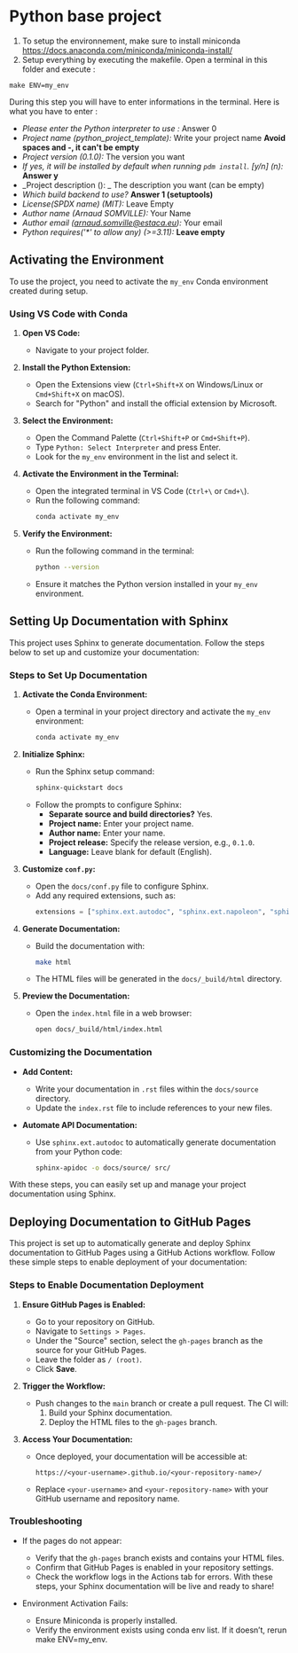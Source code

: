 # Python base project

1. To setup the environnement, make sure to install miniconda https://docs.anaconda.com/miniconda/miniconda-install/
2. Setup everything by executing the makefile. Open a terminal in this folder and execute :
```
make ENV=my_env
```
During this step you will have to enter informations in the terminal. Here is what you have to enter :

* _Please enter the Python interpreter to use :_ Answer 0
* _Project name (python_project_template):_ Write your project name **Avoid spaces and -, it can't be empty**
* _Project version (0.1.0):_ The version you want
* _If yes, it will be installed by default when running `pdm install`. [y/n] (n):_ **Answer y** 
* _Project description (): _ The description you want (can be empty)
* _Which build backend to use?_ **Answer 1 (setuptools)**
* _License(SPDX name) (MIT):_ Leave Empty
* _Author name (Arnaud SOMVILLE):_ Your Name
* _Author email (arnaud.somville@estaca.eu):_ Your email
* _Python requires('*' to allow any) (>=3.11):_ **Leave empty**

## Activating the Environment

To use the project, you need to activate the `my_env` Conda environment created during setup.

### Using VS Code with Conda

1. **Open VS Code:**
   - Navigate to your project folder.

2. **Install the Python Extension:**
   - Open the Extensions view (`Ctrl+Shift+X` on Windows/Linux or `Cmd+Shift+X` on macOS).
   - Search for "Python" and install the official extension by Microsoft.

3. **Select the Environment:**
   - Open the Command Palette (`Ctrl+Shift+P` or `Cmd+Shift+P`).
   - Type `Python: Select Interpreter` and press Enter.
   - Look for the `my_env` environment in the list and select it.

4. **Activate the Environment in the Terminal:**
   - Open the integrated terminal in VS Code (`Ctrl+\` or `Cmd+\`).
   - Run the following command:
     ```bash
     conda activate my_env
     ```

5. **Verify the Environment:**
   - Run the following command in the terminal:
     ```bash
     python --version
     ```
   - Ensure it matches the Python version installed in your `my_env` environment.

## Setting Up Documentation with Sphinx

This project uses Sphinx to generate documentation. Follow the steps below to set up and customize your documentation:

### Steps to Set Up Documentation

1. **Activate the Conda Environment:**
   - Open a terminal in your project directory and activate the `my_env` environment:
     ```bash
     conda activate my_env
     ```

2. **Initialize Sphinx:**
   - Run the Sphinx setup command:
     ```bash
     sphinx-quickstart docs
     ```
   - Follow the prompts to configure Sphinx:
     - **Separate source and build directories?** Yes.
     - **Project name:** Enter your project name.
     - **Author name:** Enter your name.
     - **Project release:** Specify the release version, e.g., `0.1.0`.
     - **Language:** Leave blank for default (English).

3. **Customize `conf.py`:**
   - Open the `docs/conf.py` file to configure Sphinx.
   - Add any required extensions, such as:
     ```python
     extensions = ["sphinx.ext.autodoc", "sphinx.ext.napoleon", "sphinx.ext.viewcode"]
     ```

4. **Generate Documentation:**
   - Build the documentation with:
     ```bash
     make html
     ```
   - The HTML files will be generated in the `docs/_build/html` directory.

5. **Preview the Documentation:**
   - Open the `index.html` file in a web browser:
     ```bash
     open docs/_build/html/index.html
     ```

### Customizing the Documentation

- **Add Content:**
  - Write your documentation in `.rst` files within the `docs/source` directory.
  - Update the `index.rst` file to include references to your new files.

- **Automate API Documentation:**
  - Use `sphinx.ext.autodoc` to automatically generate documentation from your Python code:
    ```bash
    sphinx-apidoc -o docs/source/ src/
    ```

With these steps, you can easily set up and manage your project documentation using Sphinx.

## Deploying Documentation to GitHub Pages

This project is set up to automatically generate and deploy Sphinx documentation to GitHub Pages using a GitHub Actions workflow. Follow these simple steps to enable deployment of your documentation:

### Steps to Enable Documentation Deployment

1. **Ensure GitHub Pages is Enabled:**
   - Go to your repository on GitHub.
   - Navigate to `Settings > Pages`.
   - Under the "Source" section, select the `gh-pages` branch as the source for your GitHub Pages. 
   - Leave the folder as `/ (root)`.
   - Click **Save**.

2. **Trigger the Workflow:**
   - Push changes to the `main` branch or create a pull request. The CI will:
     1. Build your Sphinx documentation.
     2. Deploy the HTML files to the `gh-pages` branch.

3. **Access Your Documentation:**
   - Once deployed, your documentation will be accessible at:
     ```
     https://<your-username>.github.io/<your-repository-name>/
     ```
   - Replace `<your-username>` and `<your-repository-name>` with your GitHub username and repository name.

### Troubleshooting

- If the pages do not appear:
  - Verify that the `gh-pages` branch exists and contains your HTML files.
  - Confirm that GitHub Pages is enabled in your repository settings.
  - Check the workflow logs in the Actions tab for errors.
With these steps, your Sphinx documentation will be live and ready to share!

- Environment Activation Fails:
  - Ensure Miniconda is properly installed.
  - Verify the environment exists using conda env list. If it doesn’t, rerun make ENV=my_env.
